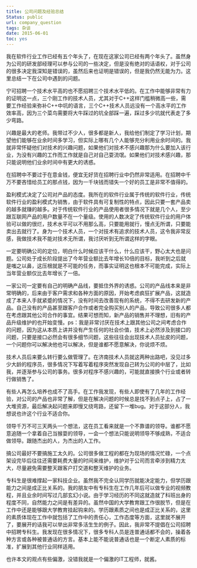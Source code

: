 ```yaml
---
title: 公司问题及经验总结
Status: public
url: company_question
tags: 杂谈
date: 2015-06-01
toc: yes
---
```


我在软件行业工作已经有五个年头了，在现在这家公司已经有两个年头了。虽然身为公司的研发部经理可以参与公司的一些决定，但是没有绝对的话语权，对于公司的很多决定我深知是错误的，虽然后来也证明是错误的，但是我仍然无能为力。这里总结一下在公司中遇到的问题。

宁可招聘一个技术水平高的也不愿招聘三个技术水平低的。在工作中能够非常有力的证明这一点，三个刚工作的技术人员，尤其对于C++这样门槛稍微高一些，需要工作经验来弥补C++中坑的语言，三个C++技术人员远没有一个高水平的工作效率高，因为三个菜鸟需要将大牛踩过的坑全部踩一遍，踩过多少坑就代表走了多少弯路。

兴趣是最大的老师。我带过不少人，很多都是新人，我给他们制定了学习计划，期望他们能够在业余时间多学习，但实际上哪有几个人能够充分利用业余时间的。我就非常怀疑他们对技术的兴趣问题，如果他们对技术不感兴趣那为什么要加入该行业，为没有兴趣的工作而工作就是自己对自己耍流氓。如果他们对技术感兴趣，那只能说明他们业余时间中有更大的诱惑。

在招聘中不要过于在意金钱，便宜无好货在招聘行业中仍然非常适用。在招聘中千万不要吝惜给员工的那点钱，因为一千块钱而错失一个好的员工是非常不值得的。

盈利模式决定了公司对产品的态度。我所在的软件行业属于传统的软件行业，传统软件行业的盈利模式为销售，由于软件具有可复制性的特点，因此只要一套产品卖的越多就赚的越多。对于传统软件行业的产品使用者很多情况下就是几个人，至少跟互联网产品的用户数量不在一个量级。使用的人数决定了传统软件行业的用户体验可以做的很烂，技术水平可以不用那么高，只要能用就行，慢点无所谓，只要能卖出去就行了。身为一个技术人员，一个对技术有追求的技术人员，这令我非常反感，我做技术我不能对技术无所谓，我讨厌听到无所谓这样的字眼。

一定要明确公司的定位，明白什么时候应该干什么，什么应该干，野心太大也是问题。公司处于成长阶段提出了今年营业额比去年增长10倍的目标，我听到之后就是嗤之以鼻，这压根就是不可能的任务，而事实证明这也根本不可能完成，实际上当年营业额仅比去年增长了一倍。

一家公司一定要有自己的明确产品线，要抵住外界的诱惑。公司的产品线本来是非常明确的，后来由于客户需求和各种方面的原因，开始考虑疯狂扩展产品，这就造成了本来人手就紧蹙的情况下，没有时间去改善现有的系统，不得不去研发新的产品。自己没有的产品甚至跟客户合作或者完全购买别人的产品，导致公司很多人都在考虑跟其他公司合作的事宜。结果可想而知，新产品的销售并不理想，旧有的产品升级维护的也开始变慢。ps：我是非常讨厌在技术上跟其他公司之间考虑合作的问题，因为这从本质上讲并没有产生任何的社会价值，技术上必然涉及到接口的问题，只要是接口必然会有很多细节问题，这些往往会出现技术人员扯皮的问题，一个问题你可以解决他也可以解决，但是谁都不愿意解决，你说烦不烦。

技术人员后来要么转行要么做管理了。在济南技术人员就这两种出路吧，没见过多少大龄的程序员，很多情况下写着写着程序突然发现自己转为公司的中层了，比如我，并逐渐参与公司的事务。很多对程序不感兴趣的，可能就直接换个行业或者转行做销售了。

有些人再怎么培养也成不了高手。在工作我发现，有些人即使有了几年的工作经验，对公司的产品也非常了解，但是在解决问题的时候总是找不到点子上，占了一大堆资源，最后解决起问题来即慢又绕弯路，还留下一堆bug。对于这部分人，我想说也许这个行业不适合你。

领导千万不可三天两头一个想法，这在员工看来就是一个不靠谱的领导。谁都不愿意追随一个拿着自己当猴耍的领导，一会一个想法只能说明领导不够成熟，不适合做领导。跟随杰出的人，为杰出的人工作。

搞公司最好不要搞施工太久的。公司很多做工程的都在为现场的情况忙碌，一个点架设完毕后往往还需要耗费大量的时间来维护，维护对于公司而言牵涉到精力太大，尽量避免需要整天跟客户打交道和整天维护的业务。

专科生是很难撑起一家科技企业。虽然我不完全认同学历就能决定能力，但学历跟能力之间是成正比关系的。我的朋友中有专科生在工作几年后可以做专业的视频教程，并且业余时间写过几部玄幻小说。由于学习经历的不同这就造就了科班出身的程度不同，自然能力之间是有差异的。虽然中国的大学教育跟工作很脱节，但是在工作中还是能够跟大学教育挂起钩来的。学历跟素质之间也是成正比关系的，这里的素质体现在工作中就包括了工作中的责任心，工作态度等方面，这里就不展开了，要展开的话我可以举出非常多活生生的例子。因此，我非常不提倡在公司招聘中招聘专科生。我发现在很多情况下，很多专科人员是连普通话都不会的，操着各种方言或各种被普通话的方言。基本上能不能说普通话也是一个断定人素质的标准，扩展到其他行业同样适用。

也许本文的观点有些偏激，没错我就是一个偏激的IT工程师，就酱。

